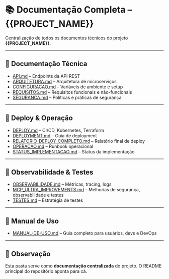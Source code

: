 # 📚 Documentação Completa – {{PROJECT_NAME}}

Centralização de todos os documentos técnicos do projeto **{{PROJECT_NAME}}**.

---

## 🔹 Documentação Técnica
- [API.md](API.md) – Endpoints da API REST
- [ARQUITETURA.md](ARQUITETURA.md) – Arquitetura de microserviços
- [CONFIGURACAO.md](CONFIGURACAO.md) – Variáveis de ambiente e setup
- [REQUISITOS.md](REQUISITOS.md) – Requisitos funcionais e não-funcionais
- [SEGURANCA.md](SEGURANCA.md) – Políticas e práticas de segurança

---

## 🔹 Deploy & Operação
- [DEPLOY.md](DEPLOY.md) – CI/CD, Kubernetes, Terraform
- [DEPLOYMENT.md](DEPLOYMENT.md) – Guia de deployment
- [RELATORIO-DEPLOY-COMPLETO.md](RELATORIO-DEPLOY-COMPLETO.md) – Relatório final de deploy
- [OPERACAO.md](OPERACAO.md) – Runbook operacional
- [STATUS_IMPLEMENTACAO.md](STATUS_IMPLEMENTACAO.md) – Status da implementação

---

## 🔹 Observabilidade & Testes
- [OBSERVABILIDADE.md](OBSERVABILIDADE.md) – Métricas, tracing, logs
- [MCP_ULTRA_IMPROVEMENTS.md](MCP_ULTRA_IMPROVEMENTS.md) – Melhorias de segurança, observabilidade e testes
- [TESTES.md](TESTES.md) – Estratégia de testes

---

## 🔹 Manual de Uso
- [MANUAL-DE-USO.md](MANUAL-DE-USO.md) – Guia completo para usuários, devs e DevOps

---

## 📌 Observação
Esta pasta serve como **documentação centralizada** do projeto.
O README principal do repositório aponta para cá.